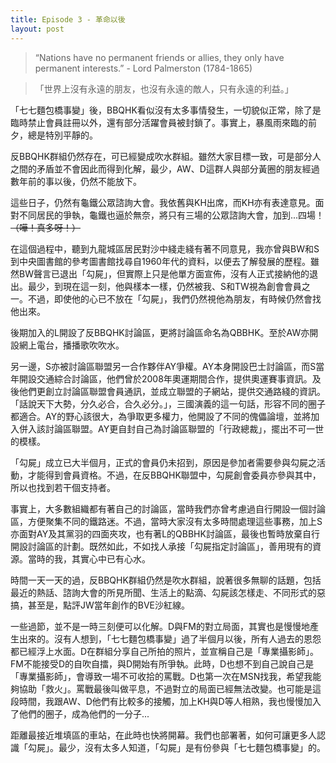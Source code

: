 ```yaml
---
title: Episode 3 - 革命以後
layout: post
---
```

> “Nations have no permanent friends or allies, they only have permanent interests.” - Lord Palmerston (1784-1865)

>「世界上沒有永遠的朋友，也沒有永遠的敵人，只有永遠的利益。」

「七七麵包橋事變」後，BBQHK看似沒有太多事情發生，一切貌似正常，除了是臨時禁止會員註冊以外，還有部分活躍會員被封鎖了。事實上，暴風雨來臨的前夕，總是特別平靜的。

反BBQHK群組仍然存在，可已經變成吹水群組。雖然大家目標一致，可是部分人之間的矛盾並不會因此而得到化解，最少，AW、D這群人與部分黃圈的朋友經過數年前的事以後，仍然不能放下。

這些日子，仍然有龜鐵公眾諮詢大會。我依舊與KH出席，而KH亦有表達意見。面對不同居民的爭執，龜鐵也逼於無奈，將只有三場的公眾諮詢大會，加到...四場！~~（嘩！真多呀！）~~

在這個過程中，聽到九龍城區居民對沙中綫走綫有著不同意見，我亦曾與BW和S到中央圖書館的參考圖書館找尋自1960年代的資料，以便去了解發展的歷程。雖然BW聲言已退出「勾屍」，但實際上只是他單方面宣佈，沒有人正式接納他的退出。最少，到現在這一刻，他與樣本一樣，仍然被我、S和TW視為創會會員之一。不過，即使他的心已不放在「勾屍」，我們仍然視他為朋友，有時候仍然會找他出來。

後期加入的L開設了反BBQHK討論區，更將討論區命名為QBBHK。至於AW亦開設網上電台，播播歌吹吹水。

另一邊，S亦被討論區聯盟另一合作夥伴AY爭權。AY本身開設巴士討論區，而S當年開設交通綜合討論區，他們曾於2008年奧運期間合作，提供奧運賽事資訊。及後他們更創立討論區聯盟會員通訊，並成立聯盟的子網站，提供交通路綫的資訊。「話說天下大勢，分久必合，合久必分。」，三國演義的這一句話，形容不同的圈子都適合。AY的野心該很大，為爭取更多權力，他開設了不同的傀儡論壇，並將加入併入該討論區聯盟。AY更自封自己為討論區聯盟的「行政總裁」，擺出不可一世的模樣。

「勾屍」成立已大半個月，正式的會員仍未招到，原因是參加者需要參與勾屍之活動，才能得到會員資格。不過，在反BBQHK聯盟中，勾屍創會委員亦參與其中，所以也找到若干個支持者。

事實上，大多數組織都有著自己的討論區，當時我們亦曾考慮過自行開設一個討論區，方便聚集不同的鐵路迷。不過，當時大家沒有太多時間處理這些事務，加上S亦面對AY及其黨羽的四面夾攻，也有著L的QBBHK討論區，最後也暫時放棄自行開設討論區的計劃。既然如此，不如找人承接「勾屍指定討論區」，善用現有的資源。當時的我，其實心中已有心水。

時間一天一天的過，反BBQHK群組仍然是吹水群組，說著很多無聊的話題，包括最近的熱話、諮詢大會的所見所聞、生活上的點滴、勾屍該怎樣走、不同形式的惡搞，甚至是，點評JW當年創作的BVE沙紅線。

一些過節，並不是一時三刻便可以化解。D與FM的對立局面，其實也是慢慢地產生出來的。沒有人想到，「七七麵包橋事變」過了半個月以後，所有人過去的恩怨都已經浮上水面。D在群組分享自己所拍的照片，並宣稱自己是「專業攝影師」。FM不能接受D的自吹自擂，與D開始有所爭執。此時，D也想不到自己說自己是「專業攝影師」，會導致一場不可收拾的罵戰。D也第一次在MSN找我，希望我能夠協助「救火」。罵戰最後叫做平息，不過對立的局面已經無法改變。也可能是這段時間，我跟AW、D他們有比較多的接觸，加上KH與D等人相熟，我也慢慢加入了他們的圈子，成為他們的一分子...

距離最接近堆填區的車站，在此時也快將開幕。我們也部署著，如何可讓更多人認識「勾屍」。最少，沒有太多人知道，「勾屍」是有份參與「七七麵包橋事變」的。
